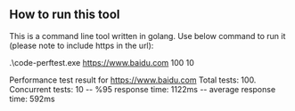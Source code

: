 ## How to run this tool
This is a command line tool written in golang. Use below command to run it (please note to include https in the url):

.\code-perftest.exe https://www.baidu.com 100 10

Performance test result for https://www.baidu.com
Total tests: 100. Concurrent tests: 10
 -- %95 response time: 1122ms
 -- average response time: 592ms